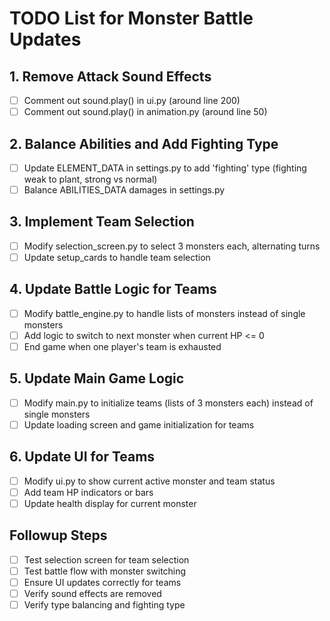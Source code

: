 # TODO List for Monster Battle Updates

## 1. Remove Attack Sound Effects
- [ ] Comment out sound.play() in ui.py (around line 200)
- [ ] Comment out sound.play() in animation.py (around line 50)

## 2. Balance Abilities and Add Fighting Type
- [ ] Update ELEMENT_DATA in settings.py to add 'fighting' type (fighting weak to plant, strong vs normal)
- [ ] Balance ABILITIES_DATA damages in settings.py

## 3. Implement Team Selection
- [ ] Modify selection_screen.py to select 3 monsters each, alternating turns
- [ ] Update setup_cards to handle team selection

## 4. Update Battle Logic for Teams
- [ ] Modify battle_engine.py to handle lists of monsters instead of single monsters
- [ ] Add logic to switch to next monster when current HP <= 0
- [ ] End game when one player's team is exhausted

## 5. Update Main Game Logic
- [ ] Modify main.py to initialize teams (lists of 3 monsters each) instead of single monsters
- [ ] Update loading screen and game initialization for teams

## 6. Update UI for Teams
- [ ] Modify ui.py to show current active monster and team status
- [ ] Add team HP indicators or bars
- [ ] Update health display for current monster

## Followup Steps
- [ ] Test selection screen for team selection
- [ ] Test battle flow with monster switching
- [ ] Ensure UI updates correctly for teams
- [ ] Verify sound effects are removed
- [ ] Verify type balancing and fighting type
